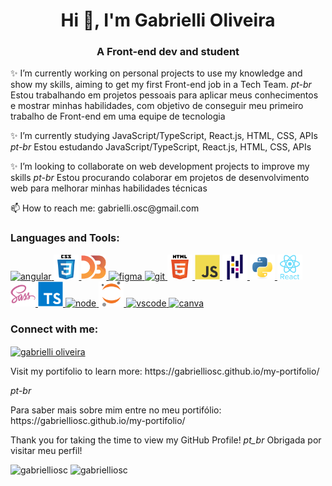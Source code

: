 <h1 align="center">Hi 👋, I'm Gabrielli Oliveira</h1>
<h3 align="center">A Front-end dev and student</h3>

<p>✨ I’m currently working on personal projects to use my knowledge and show my skills, aiming to get my first Front-end job in a Tech Team. <i>pt-br</i> Estou trabalhando em projetos pessoais para aplicar meus conhecimentos e mostrar minhas habilidades, com objetivo de conseguir meu primeiro trabalho de Front-end em uma equipe de tecnologia</p>
<p>✨ I’m currently studying JavaScript/TypeScript, React.js, HTML, CSS, APIs <i>pt-br</i> Estou estudando JavaScript/TypeScript, React.js, HTML, CSS, APIs </p>
<p>✨ I’m looking to collaborate on web development projects to improve my skills <i>pt-br</i> Estou procurando colaborar em projetos de desenvolvimento web para melhorar minhas habilidades técnicas</p>
<p> 📫 How to reach me: gabrielli.osc@gmail.com </p>

<h3 align="left">Languages and Tools:</h3>
<p align="left"> <a href="https://angular.io" target="_blank" rel="noreferrer"> <img src="https://angular.io/assets/images/logos/angular/angular.svg" alt="angular" width="40" height="40"/> </a> <a href="https://www.w3schools.com/css/" target="_blank" rel="noreferrer"> <img src="https://raw.githubusercontent.com/devicons/devicon/master/icons/css3/css3-original-wordmark.svg" alt="css3" width="40" height="40"/> </a> <a href="https://d3js.org/" target="_blank" rel="noreferrer"> <img src="https://raw.githubusercontent.com/devicons/devicon/master/icons/d3js/d3js-original.svg" alt="d3js" width="40" height="40"/> </a> <a href="https://www.figma.com/" target="_blank" rel="noreferrer"> <img src="https://www.vectorlogo.zone/logos/figma/figma-icon.svg" alt="figma" width="40" height="40"/> </a> <a href="https://git-scm.com/" target="_blank" rel="noreferrer"> <img src="https://www.vectorlogo.zone/logos/git-scm/git-scm-icon.svg" alt="git" width="40" height="40"/> </a> <a href="https://www.w3.org/html/" target="_blank" rel="noreferrer"> <img src="https://raw.githubusercontent.com/devicons/devicon/master/icons/html5/html5-original-wordmark.svg" alt="html5" width="40" height="40"/> </a> <a href="https://developer.mozilla.org/en-US/docs/Web/JavaScript" target="_blank" rel="noreferrer"> <img src="https://raw.githubusercontent.com/devicons/devicon/master/icons/javascript/javascript-original.svg" alt="javascript" width="40" height="40"/> </a> <a href="https://pandas.pydata.org/" target="_blank" rel="noreferrer"> <img src="https://raw.githubusercontent.com/devicons/devicon/2ae2a900d2f041da66e950e4d48052658d850630/icons/pandas/pandas-original.svg" alt="pandas" width="40" height="40"/> </a> <a href="https://www.python.org" target="_blank" rel="noreferrer"> <img src="https://raw.githubusercontent.com/devicons/devicon/master/icons/python/python-original.svg" alt="python" width="40" height="40"/> </a> <a href="https://reactjs.org/" target="_blank" rel="noreferrer"> <img src="https://raw.githubusercontent.com/devicons/devicon/master/icons/react/react-original-wordmark.svg" alt="react" width="40" height="40"/> </a> <a href="https://sass-lang.com" target="_blank" rel="noreferrer"> <img src="https://raw.githubusercontent.com/devicons/devicon/master/icons/sass/sass-original.svg" alt="sass" width="40" height="40"/> </a> <a href="https://www.typescriptlang.org/" target="_blank" rel="noreferrer"> <img src="https://raw.githubusercontent.com/devicons/devicon/master/icons/typescript/typescript-original.svg" alt="typescript" width="40" height="40"/> </a> <a href="https://www.npmjs.com/" target="_blank" background-color="white" rel="noreferrer"> <img src="https://cdn.jsdelivr.net/gh/devicons/devicon/icons/npm/npm-original-wordmark.svg" alt="node" width="40" height="40"/> </a> <a href="https://jupyter.org/" target="_blank" background-color="white" rel="noreferrer"> <img src="https://raw.githubusercontent.com/devicons/devicon/master/icons/jupyter/jupyter-original.svg" alt="jupyter" width="40" height="40" /> </a> <a href="https://code.visualstudio.com/" target="_blank" background-color="white" rel="noreferrer"> <img src="https://cdn.jsdelivr.net/gh/devicons/devicon/icons/visualstudio/visualstudio-plain.svg" alt="vscode" width="40" height="40" /> </a> <a href="https://www.canva.com/" target="_blank" background-color="white" rel="noreferrer"> <img src="https://cdn.jsdelivr.net/gh/devicons/devicon/icons/canva/canva-original.svg" alt="canva" width="40" height="40" /> </a> </p> 

<h3 align="left">Connect with me:</h3>
<p align="left">
<a href="https://linkedin.com/in/gabrielli-oliveira-cruz" target="blank"><img align="center" src="https://raw.githubusercontent.com/rahuldkjain/github-profile-readme-generator/master/src/images/icons/Social/linked-in-alt.svg" alt="gabrielli oliveira" height="30" width="40" /></a>
</p>
<p>Visit my portifolio to learn more: https://gabrielliosc.github.io/my-portifolio/ </p> <i>pt-br</i> <p>Para saber mais sobre mim entre no meu portifólio: https://gabrielliosc.github.io/my-portifolio/ </p>

Thank you for taking the time to view my GitHub Profile!
_pt_br_ Obrigada por visitar meu perfil!

<div align="left" width="100%">
  <img width="41%"  src="https://github-readme-stats-git-masterrstaa-rickstaa.vercel.app/api/top-langs?username=gabrielliosc&show_icons=true&locale=en&layout=compact&theme=dracula&hide=jupyter%20notebook" alt="gabrielliosc" />  
  <img width="49%" padding="0" src="https://github-readme-stats-git-masterrstaa-rickstaa.vercel.app/api?username=gabrielliosc&show_icons=true&locale=en&theme=dracula" alt="gabrielliosc" />
</div>




